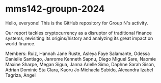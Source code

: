 # mms142-groupn-2024
Hello, everyone! This is the GitHub repository for Group N's activity. 

Our report tackles cryptocurrency as a disruptor of traditional finance systems, revisiting its origins/history and analyzing its great impact on world finance.

Members:
Ruiz, Hannah Jane
Ruste, Asleya Faye
Salamante, Odessa Danielle
Santiago, Janrome Kenneth
Sapnu, Diego Miguel
Sare, Naomie Maxine
Sharpe, Megan
Sigua, Janna Arielle
Simo, Daphne Sarah
Sison, Adrian Dominic
Sta Clara, Kaoru Jo Michaela
Subido, Alexandra Izabel
Tagriza, Angel
